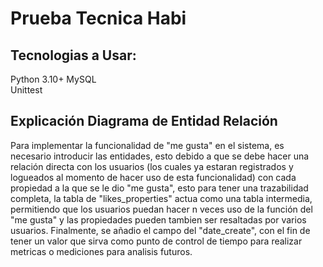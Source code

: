 # Prueba Tecnica Habi

## Tecnologias a Usar:
Python 3.10+
MySQL   
Unittest  


## Explicación Diagrama de Entidad Relación

Para implementar la funcionalidad de "me gusta" en el sistema, es necesario introducir las entidades, esto debido
a que se debe hacer una relación directa con los usuarios (los cuales ya estaran registrados y logueados al momento 
de hacer uso de esta funcionalidad) con cada propiedad a la que se le dio "me gusta", esto para tener una trazabilidad
completa, la tabla de "likes_properties" actua como una tabla intermedia, permitiendo que los usuarios puedan hacer
n veces uso de la función del "me gusta" y las propiedades pueden tambien ser resaltadas por varios usuarios.
Finalmente, se añadio el campo del "date_create", con el fin de tener un valor que sirva como punto de control de tiempo
para realizar metricas o mediciones para analisis futuros.
